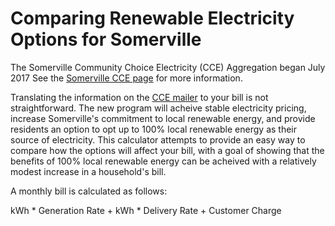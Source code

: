 # Comparing Renewable Electricity Options for Somerville

The Somerville Community Choice Electricity (CCE) Aggregation began July 2017 See the [Somerville CCE page](https://somervillecce.com) for more information.

Translating the information on the [CCE mailer](https://somervilledev.files.wordpress.com/2016/10/somerville-opt-out-eversource-2017-final.pdf) to your bill is not straightforward. The new program will acheive stable electricity pricing, increase Somerville's commitment to local renewable energy, and provide residents an option to opt up to 100% local renewable energy as their source of electricity. This calculator attempts to provide an easy way to compare how the options will affect your bill, with a goal of showing that the benefits of 100% local renewable energy can be acheived with a relatively modest increase in a household's bill.

A monthly bill is calculated as follows:

kWh * Generation Rate + kWh * Delivery Rate + Customer Charge

